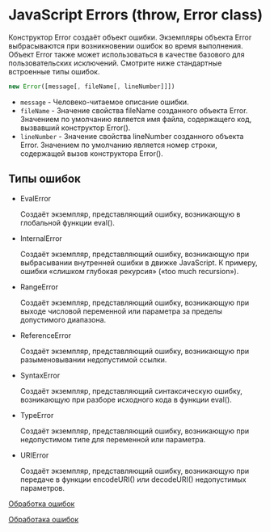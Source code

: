 # JavaScript Errors (throw, Error class)

Конструктор Error создаёт объект ошибки. Экземпляры объекта Error выбрасываются при возникновении ошибок во время выполнения. Объект Error также может использоваться в качестве базового для пользовательских исключений. Смотрите ниже стандартные встроенные типы ошибок.

```JavaScript
new Error([message[, fileName[, lineNumber]]])
```

- `message` - Человеко-читаемое описание ошибки.
- `fileName` - Значение свойства fileName созданного объекта Error. Значением по умолчанию является имя файла, содержащего код, вызвавший конструктор Error().
- `lineNumber` - Значение свойства lineNumber созданного объекта Error. Значением по умолчанию является номер строки, содержащей вызов конструктора Error().

## Типы ошибок

- EvalError

  Создаёт экземпляр, представляющий ошибку, возникающую в глобальной функции eval().

- InternalError

  Создаёт экземпляр, представляющий ошибку, возникающую при выбрасывании внутренней ошибки в движке JavaScript. К примеру, ошибки «слишком глубокая рекурсия» («too much recursion»).

- RangeError

  Создаёт экземпляр, представляющий ошибку, возникающую при выходе числовой переменной или параметра за пределы допустимого диапазона.

- ReferenceError

  Создаёт экземпляр, представляющий ошибку, возникающую при разыменовывании недопустимой ссылки.

- SyntaxError

  Создаёт экземпляр, представляющий синтаксическую ошибку, возникающую при разборе исходного кода в функции eval().

- TypeError

  Создаёт экземпляр, представляющий ошибку, возникающую при недопустимом типе для переменной или параметра.

- URIError

  Создаёт экземпляр, представляющий ошибку, возникающую при передаче в функции encodeURI() или decodeURI() недопустимых параметров.

[Обработка ошибок](https://learn.javascript.ru/try-catch)

[Обработака ошибок](https://discocode.ru/content/js/advanced-js/errors-try-catch)
